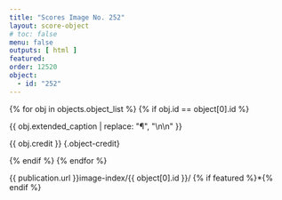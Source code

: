```yaml
---
title: "Scores Image No. 252"
layout: score-object
# toc: false
menu: false
outputs: [ html ]
featured: 
order: 12520
object:
  - id: "252"
---
```


{% for obj in objects.object_list %}
{% if obj.id == object[0].id %}

{{ obj.extended_caption | replace: "¶", "\n\n" }}

{{ obj.credit }} {.object-credit}

{% endif %}
{% endfor %}

<div class="object-credit object-url is-print-only">

{{ publication.url }}image-index/{{ object[0].id }}/ {% if featured %}*{% endif %}

</div>
